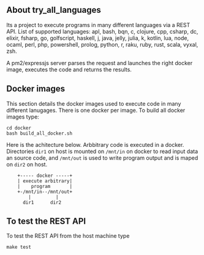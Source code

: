 
## About try_all_languages

Its a project to execute programs in many different languages via a REST API. List of supported languages: apl, bash, bqn, c, clojure, cpp, csharp, dc, elixir, fsharp, go, golfscript, haskell, j, java, jelly, julia, k, kotlin, lua, node, ocaml, perl, php, powershell, prolog, python, r, raku, ruby, rust, scala, vyxal, zsh.

A pm2/expressjs server parses the request and launches the right docker image, executes the code and returns the results.

## Docker images

This section details the docker images used to execute code in many different lanugages. There is one docker per image. To build all docker images type:

```
cd docker
bash build_all_docker.sh
```

Here is the achitecture below. Arbbitrary code is executed in a docker. Directories ```dir1``` on host is mounted on ```/mnt/in``` on docker to read input data an source code,
and ```/mnt/out``` is used to write program output and is maped on ```dir2``` on host.

```
    +----- docker -----+
    | execute arbitrary|
    |    program       |
    +-/mnt/in--/mnt/out+
        |         |
      dir1      dir2   
```

## To test the REST API

To test the REST API from the host machine type
```
make test
```
